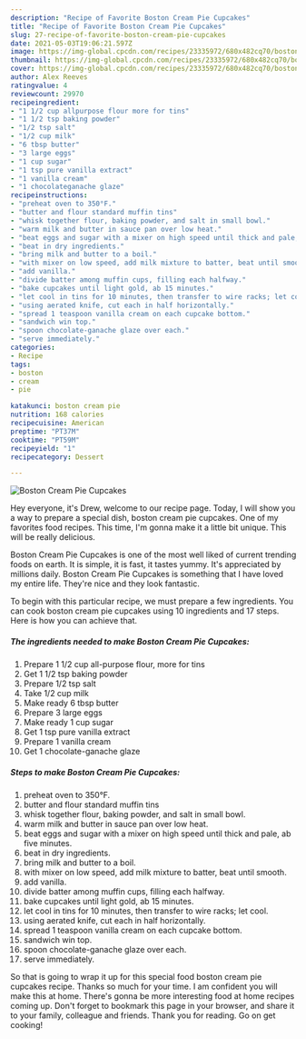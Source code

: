 ```yaml
---
description: "Recipe of Favorite Boston Cream Pie Cupcakes"
title: "Recipe of Favorite Boston Cream Pie Cupcakes"
slug: 27-recipe-of-favorite-boston-cream-pie-cupcakes
date: 2021-05-03T19:06:21.597Z
image: https://img-global.cpcdn.com/recipes/23335972/680x482cq70/boston-cream-pie-cupcakes-recipe-main-photo.jpg
thumbnail: https://img-global.cpcdn.com/recipes/23335972/680x482cq70/boston-cream-pie-cupcakes-recipe-main-photo.jpg
cover: https://img-global.cpcdn.com/recipes/23335972/680x482cq70/boston-cream-pie-cupcakes-recipe-main-photo.jpg
author: Alex Reeves
ratingvalue: 4
reviewcount: 29970
recipeingredient:
- "1 1/2 cup allpurpose flour more for tins"
- "1 1/2 tsp baking powder"
- "1/2 tsp salt"
- "1/2 cup milk"
- "6 tbsp butter"
- "3 large eggs"
- "1 cup sugar"
- "1 tsp pure vanilla extract"
- "1 vanilla cream"
- "1 chocolateganache glaze"
recipeinstructions:
- "preheat oven to 350°F."
- "butter and flour standard muffin tins"
- "whisk together flour, baking powder, and salt in small bowl."
- "warm milk and butter in sauce pan over low heat."
- "beat eggs and sugar with a mixer on high speed until thick and pale, ab five minutes."
- "beat in dry ingredients."
- "bring milk and butter to a boil."
- "with mixer on low speed, add milk mixture to batter, beat until smooth."
- "add vanilla."
- "divide batter among muffin cups, filling each halfway."
- "bake cupcakes until light gold, ab 15 minutes."
- "let cool in tins for 10 minutes, then transfer to wire racks; let cool."
- "using aerated knife, cut each in half horizontally."
- "spread 1 teaspoon vanilla cream on each cupcake bottom."
- "sandwich win top."
- "spoon chocolate-ganache glaze over each."
- "serve immediately."
categories:
- Recipe
tags:
- boston
- cream
- pie

katakunci: boston cream pie 
nutrition: 168 calories
recipecuisine: American
preptime: "PT37M"
cooktime: "PT59M"
recipeyield: "1"
recipecategory: Dessert

---
```



![Boston Cream Pie Cupcakes](https://img-global.cpcdn.com/recipes/23335972/680x482cq70/boston-cream-pie-cupcakes-recipe-main-photo.jpg)

Hey everyone, it's Drew, welcome to our recipe page. Today, I will show you a way to prepare a special dish, boston cream pie cupcakes. One of my favorites food recipes. This time, I'm gonna make it a little bit unique. This will be really delicious.



Boston Cream Pie Cupcakes is one of the most well liked of current trending foods on earth. It is simple, it is fast, it tastes yummy. It's appreciated by millions daily. Boston Cream Pie Cupcakes is something that I have loved my entire life. They're nice and they look fantastic.


To begin with this particular recipe, we must prepare a few ingredients. You can cook boston cream pie cupcakes using 10 ingredients and 17 steps. Here is how you can achieve that.

<!--inarticleads1-->

##### The ingredients needed to make Boston Cream Pie Cupcakes:

1. Prepare 1 1/2 cup all-purpose flour, more for tins
1. Get 1 1/2 tsp baking powder
1. Prepare 1/2 tsp salt
1. Take 1/2 cup milk
1. Make ready 6 tbsp butter
1. Prepare 3 large eggs
1. Make ready 1 cup sugar
1. Get 1 tsp pure vanilla extract
1. Prepare 1 vanilla cream
1. Get 1 chocolate-ganache glaze




<!--inarticleads2-->

##### Steps to make Boston Cream Pie Cupcakes:

1. preheat oven to 350°F.
1. butter and flour standard muffin tins
1. whisk together flour, baking powder, and salt in small bowl.
1. warm milk and butter in sauce pan over low heat.
1. beat eggs and sugar with a mixer on high speed until thick and pale, ab five minutes.
1. beat in dry ingredients.
1. bring milk and butter to a boil.
1. with mixer on low speed, add milk mixture to batter, beat until smooth.
1. add vanilla.
1. divide batter among muffin cups, filling each halfway.
1. bake cupcakes until light gold, ab 15 minutes.
1. let cool in tins for 10 minutes, then transfer to wire racks; let cool.
1. using aerated knife, cut each in half horizontally.
1. spread 1 teaspoon vanilla cream on each cupcake bottom.
1. sandwich win top.
1. spoon chocolate-ganache glaze over each.
1. serve immediately.




So that is going to wrap it up for this special food boston cream pie cupcakes recipe. Thanks so much for your time. I am confident you will make this at home. There's gonna be more interesting food at home recipes coming up. Don't forget to bookmark this page in your browser, and share it to your family, colleague and friends. Thank you for reading. Go on get cooking!
